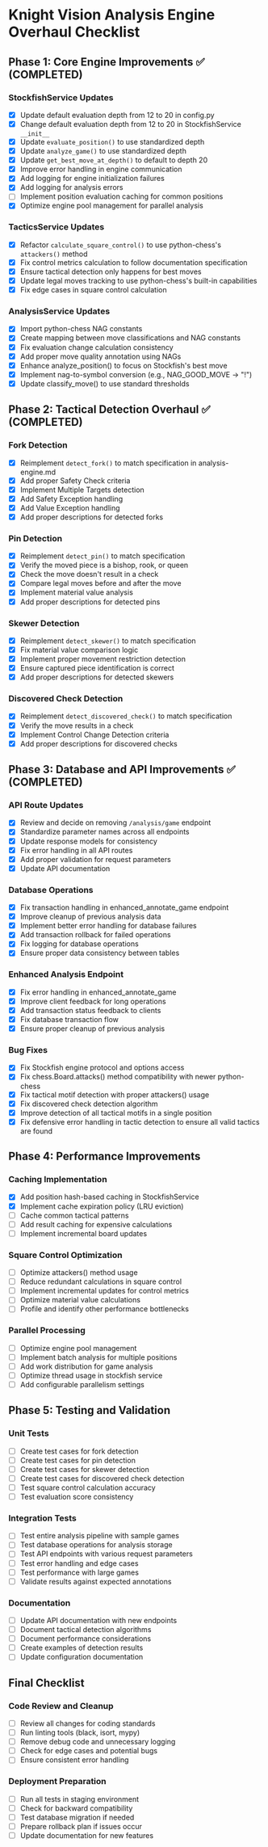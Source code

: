 # Knight Vision Analysis Engine Overhaul Checklist

## Phase 1: Core Engine Improvements ✅ (COMPLETED)

### StockfishService Updates
- [x] Update default evaluation depth from 12 to 20 in config.py
- [x] Change default evaluation depth from 12 to 20 in StockfishService `__init__`
- [x] Update `evaluate_position()` to use standardized depth
- [x] Update `analyze_game()` to use standardized depth
- [x] Update `get_best_move_at_depth()` to default to depth 20
- [x] Improve error handling in engine communication
- [x] Add logging for engine initialization failures
- [x] Add logging for analysis errors
- [ ] Implement position evaluation caching for common positions
- [x] Optimize engine pool management for parallel analysis

### TacticsService Updates
- [x] Refactor `calculate_square_control()` to use python-chess's `attackers()` method
- [x] Fix control metrics calculation to follow documentation specification
- [x] Ensure tactical detection only happens for best moves
- [x] Update legal moves tracking to use python-chess's built-in capabilities
- [x] Fix edge cases in square control calculation

### AnalysisService Updates
- [x] Import python-chess NAG constants
- [x] Create mapping between move classifications and NAG constants
- [x] Fix evaluation change calculation consistency
- [x] Add proper move quality annotation using NAGs
- [x] Enhance analyze_position() to focus on Stockfish's best move
- [x] Implement nag-to-symbol conversion (e.g., NAG_GOOD_MOVE -> "!")
- [x] Update classify_move() to use standard thresholds

## Phase 2: Tactical Detection Overhaul ✅ (COMPLETED)

### Fork Detection
- [x] Reimplement `detect_fork()` to match specification in analysis-engine.md
- [x] Add proper Safety Check criteria
- [x] Implement Multiple Targets detection
- [x] Add Safety Exception handling
- [x] Add Value Exception handling
- [x] Add proper descriptions for detected forks

### Pin Detection
- [x] Reimplement `detect_pin()` to match specification
- [x] Verify the moved piece is a bishop, rook, or queen
- [x] Check the move doesn't result in a check
- [x] Compare legal moves before and after the move
- [x] Implement material value analysis
- [x] Add proper descriptions for detected pins

### Skewer Detection
- [x] Reimplement `detect_skewer()` to match specification
- [x] Fix material value comparison logic
- [x] Implement proper movement restriction detection
- [x] Ensure captured piece identification is correct
- [x] Add proper descriptions for detected skewers

### Discovered Check Detection
- [x] Reimplement `detect_discovered_check()` to match specification
- [x] Verify the move results in a check
- [x] Implement Control Change Detection criteria
- [x] Add proper descriptions for discovered checks

## Phase 3: Database and API Improvements ✅ (COMPLETED)

### API Route Updates
- [x] Review and decide on removing `/analysis/game` endpoint
- [x] Standardize parameter names across all endpoints
- [x] Update response models for consistency
- [x] Fix error handling in all API routes
- [x] Add proper validation for request parameters
- [x] Update API documentation

### Database Operations
- [x] Fix transaction handling in enhanced_annotate_game endpoint
- [x] Improve cleanup of previous analysis data
- [x] Implement better error handling for database failures
- [x] Add transaction rollback for failed operations
- [x] Fix logging for database operations
- [x] Ensure proper data consistency between tables

### Enhanced Analysis Endpoint
- [x] Fix error handling in enhanced_annotate_game
- [x] Improve client feedback for long operations
- [x] Add transaction status feedback to clients
- [x] Fix database transaction flow
- [x] Ensure proper cleanup of previous analysis

### Bug Fixes
- [x] Fix Stockfish engine protocol and options access
- [x] Fix chess.Board.attacks() method compatibility with newer python-chess
- [x] Fix tactical motif detection with proper attackers() usage
- [x] Fix discovered check detection algorithm
- [x] Improve detection of all tactical motifs in a single position
- [x] Fix defensive error handling in tactic detection to ensure all valid tactics are found

## Phase 4: Performance Improvements

### Caching Implementation
- [x] Add position hash-based caching in StockfishService
- [x] Implement cache expiration policy (LRU eviction)
- [ ] Cache common tactical patterns
- [ ] Add result caching for expensive calculations
- [ ] Implement incremental board updates

### Square Control Optimization
- [ ] Optimize attackers() method usage
- [ ] Reduce redundant calculations in square control
- [ ] Implement incremental updates for control metrics
- [ ] Optimize material value calculations
- [ ] Profile and identify other performance bottlenecks

### Parallel Processing
- [ ] Optimize engine pool management
- [ ] Implement batch analysis for multiple positions
- [ ] Add work distribution for game analysis
- [ ] Optimize thread usage in stockfish service
- [ ] Add configurable parallelism settings

## Phase 5: Testing and Validation

### Unit Tests
- [ ] Create test cases for fork detection
- [ ] Create test cases for pin detection
- [ ] Create test cases for skewer detection
- [ ] Create test cases for discovered check detection
- [ ] Test square control calculation accuracy
- [ ] Test evaluation score consistency

### Integration Tests
- [ ] Test entire analysis pipeline with sample games
- [ ] Test database operations for analysis storage
- [ ] Test API endpoints with various request parameters
- [ ] Test error handling and edge cases
- [ ] Test performance with large games
- [ ] Validate results against expected annotations

### Documentation
- [ ] Update API documentation with new endpoints
- [ ] Document tactical detection algorithms
- [ ] Document performance considerations
- [ ] Create examples of detection results
- [ ] Update configuration documentation

## Final Checklist

### Code Review and Cleanup
- [ ] Review all changes for coding standards
- [ ] Run linting tools (black, isort, mypy)
- [ ] Remove debug code and unnecessary logging
- [ ] Check for edge cases and potential bugs
- [ ] Ensure consistent error handling

### Deployment Preparation
- [ ] Run all tests in staging environment
- [ ] Check for backward compatibility
- [ ] Test database migration if needed
- [ ] Prepare rollback plan if issues occur
- [ ] Update documentation for new features